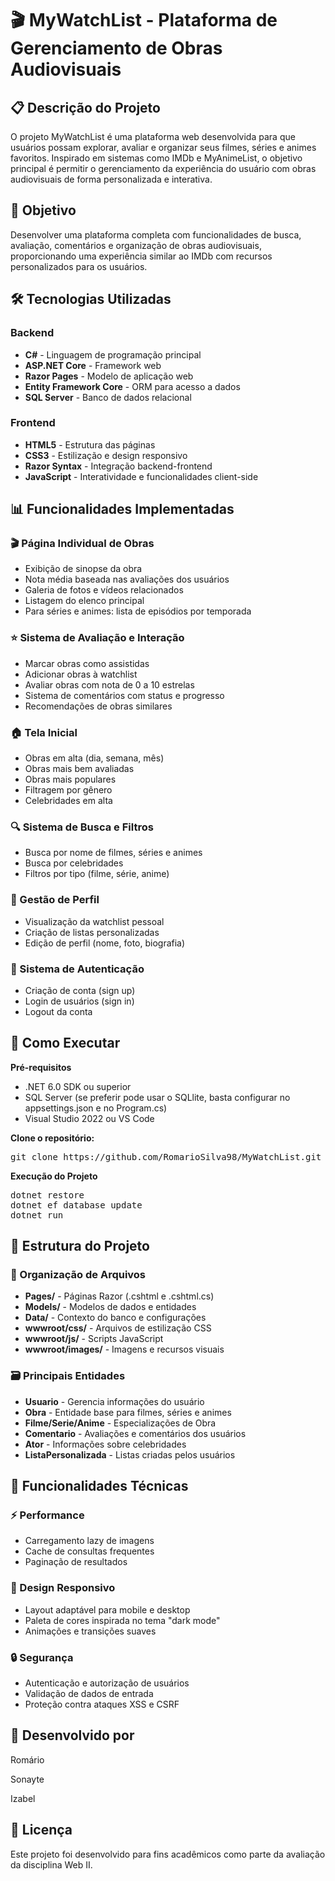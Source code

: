 <h1>🎬 MyWatchList - Plataforma de Gerenciamento de Obras Audiovisuais</h1>

<h2>📋 Descrição do Projeto</h2>
<p>O projeto MyWatchList é uma plataforma web desenvolvida para que usuários possam explorar, avaliar e organizar seus filmes, séries e animes favoritos. Inspirado em sistemas como IMDb e MyAnimeList, o objetivo principal é permitir o gerenciamento da experiência do usuário com obras audiovisuais de forma personalizada e interativa.</p>

<h2>🎯 Objetivo</h2>
<p>Desenvolver uma plataforma completa com funcionalidades de busca, avaliação, comentários e organização de obras audiovisuais, proporcionando uma experiência similar ao IMDb com recursos personalizados para os usuários.</p>

<h2>🛠️ Tecnologias Utilizadas</h2>

<h3>Backend</h3>
<ul>
  <li><b>C#</b> - Linguagem de programação principal</li>
  <li><b>ASP.NET Core</b> - Framework web</li>
  <li><b>Razor Pages</b> - Modelo de aplicação web</li>
  <li><b>Entity Framework Core</b> - ORM para acesso a dados</li>
  <li><b>SQL Server</b> - Banco de dados relacional</li>
</ul>

<h3>Frontend</h3>
<ul>
  <li><b>HTML5</b> - Estrutura das páginas</li>
  <li><b>CSS3</b> - Estilização e design responsivo</li>
  <li><b>Razor Syntax</b> - Integração backend-frontend</li>
  <li><b>JavaScript</b> - Interatividade e funcionalidades client-side</li>
</ul>

<h2>📊 Funcionalidades Implementadas</h2>

<h3>🎬 Página Individual de Obras</h3>
<ul>
  <li>Exibição de sinopse da obra</li>
  <li>Nota média baseada nas avaliações dos usuários</li>
  <li>Galeria de fotos e vídeos relacionados</li>
  <li>Listagem do elenco principal</li>
  <li>Para séries e animes: lista de episódios por temporada</li>
</ul>

<h3>⭐ Sistema de Avaliação e Interação</h3>
<ul>
  <li>Marcar obras como assistidas</li>
  <li>Adicionar obras à watchlist</li>
  <li>Avaliar obras com nota de 0 a 10 estrelas</li>
  <li>Sistema de comentários com status e progresso</li>
  <li>Recomendações de obras similares</li>
</ul>

<h3>🏠 Tela Inicial</h3>
<ul>
  <li>Obras em alta (dia, semana, mês)</li>
  <li>Obras mais bem avaliadas</li>
  <li>Obras mais populares</li>
  <li>Filtragem por gênero</li>
  <li>Celebridades em alta</li>
</ul>

<h3>🔍 Sistema de Busca e Filtros</h3>
<ul>
  <li>Busca por nome de filmes, séries e animes</li>
  <li>Busca por celebridades</li>
  <li>Filtros por tipo (filme, série, anime)</li>
</ul>

<h3>👤 Gestão de Perfil</h3>
<ul>
  <li>Visualização da watchlist pessoal</li>
  <li>Criação de listas personalizadas</li>
  <li>Edição de perfil (nome, foto, biografia)</li>
</ul>

<h3>🔐 Sistema de Autenticação</h3>
<ul>
  <li>Criação de conta (sign up)</li>
  <li>Login de usuários (sign in)</li>
  <li>Logout da conta</li>
</ul>

<h2>🚀 Como Executar</h2>

<p><b>Pré-requisitos</b></p>
<ul>
  <li>.NET 6.0 SDK ou superior</li>
  <li>SQL Server (se preferir pode usar o SQLlite, basta configurar no appsettings.json e no Program.cs)</li>
  <li>Visual Studio 2022 ou VS Code</li>
</ul>

<p><b>Clone o repositório:</b></p>
<pre>git clone https://github.com/RomarioSilva98/MyWatchList.git</pre>

<p><b>Execução do Projeto</b></p>
<pre>dotnet restore
dotnet ef database update
dotnet run</pre>

<h2>🎨 Estrutura do Projeto</h2>

<h3>📁 Organização de Arquivos</h3>
<ul>
  <li><b>Pages/</b> - Páginas Razor (.cshtml e .cshtml.cs)</li>
  <li><b>Models/</b> - Modelos de dados e entidades</li>
  <li><b>Data/</b> - Contexto do banco e configurações</li>
  <li><b>wwwroot/css/</b> - Arquivos de estilização CSS</li>
  <li><b>wwwroot/js/</b> - Scripts JavaScript</li>
  <li><b>wwwroot/images/</b> - Imagens e recursos visuais</li>
</ul>

<h3>🗃️ Principais Entidades</h3>
<ul>
  <li><b>Usuario</b> - Gerencia informações do usuário</li>
  <li><b>Obra</b> - Entidade base para filmes, séries e animes</li>
  <li><b>Filme/Serie/Anime</b> - Especializações de Obra</li>
  <li><b>Comentario</b> - Avaliações e comentários dos usuários</li>
  <li><b>Ator</b> - Informações sobre celebridades</li>
  <li><b>ListaPersonalizada</b> - Listas criadas pelos usuários</li>
</ul>

<h2>🎯 Funcionalidades Técnicas</h2>

<h3>⚡ Performance</h3>
<ul>
  <li>Carregamento lazy de imagens</li>
  <li>Cache de consultas frequentes</li>
  <li>Paginação de resultados</li>
</ul>

<h3>🎨 Design Responsivo</h3>
<ul>
  <li>Layout adaptável para mobile e desktop</li>
  <li>Paleta de cores inspirada no tema "dark mode"</li>
  <li>Animações e transições suaves</li>
</ul>

<h3>🔒 Segurança</h3>
<ul>
  <li>Autenticação e autorização de usuários</li>
  <li>Validação de dados de entrada</li>
  <li>Proteção contra ataques XSS e CSRF</li>
</ul>

<h2>👥 Desenvolvido por</h2>
<p>Romário</p>
<p>Sonayte</p>
<p>Izabel</p>

<h2>📄 Licença</h2>
<p>Este projeto foi desenvolvido para fins acadêmicos como parte da avaliação da disciplina Web II.</p>
